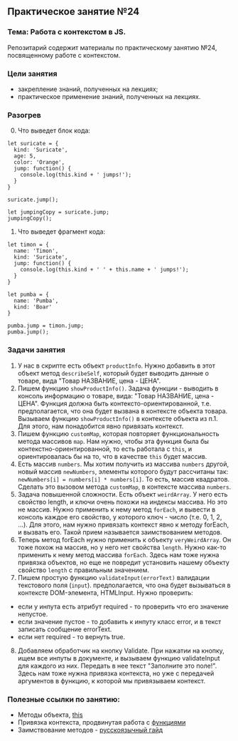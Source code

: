 ## Практическое занятие №24

### Тема: Работа с контекстом в JS.

Репозитарий содержит материалы по практическому занятию №24, посвященному работе с контекстом.

### Цели занятия
- закрепление знаний, полученных на лекциях;
- практическое применение знаний, полученных на лекциях.

### Разогрев
0. Что выведет блок кода:
```
let suricate = {
  kind: 'Suricate',
  age: 5,
  color: 'Orange',
  jump: function() {
    console.log(this.kind + ' jumps!');
  }
}

suricate.jump();

let jumpingCopy = suricate.jump;
jumpingCopy();
```

1. Что выведет фрагмент кода:
```
let timon = {
  name: 'Timon',
  kind: 'Suricate',
  jump: function() {
    console.log(this.kind + ' ' + this.name + ' jumps!');
  }
}

let pumba = {
  name: 'Pumba',
  kind: 'Boar'
}

pumba.jump = timon.jump;
pumba.jump();
```

### Задачи занятия
1. У нас в скрипте есть объект `productInfo`. Нужно добавить в этот объект метод `describeSelf`, который будет выводить данные о товаре, вида "Товар НАЗВАНИЕ, цена - ЦЕНА".
2. Пишем функцию `showProductInfo()`. Задача функции - выводить в консоль информацию о товаре, вида: "Товар НАЗВАНИЕ, цена - ЦЕНА". Функция должна быть контексто-ориентированной, т.е. предполагается, что она будет вызвана в контексте объекта товара. Вызываем функцию `showProductInfo()` в контексте объекта из п.1. Для этого, нам понадобится явно привязать контекст.
3. Пишем функцию `customMap`, которая повторяет функциональность метода массивов `map`. Нам нужно, чтобы эта функция была бы контекстно-ориентированной, то есть работала с `this`, и ориентировалась бы на то, что в качестве `this` будет массив.
4. Есть массив `numbers`. Мы хотим получить из массива `numbers` другой, новый массив `newNumbers`, элементы которого будут рассчитаны так: `newNumbers[i] = numbers[i] * numbers[i]`. То есть, массив квадратов. Сделать это вызовом метода `customMap`, в контексте массива `numbers`.
5. Задача повышенной сложности. Есть объект `weirdArray`. У него есть свойство length, и ключи очень похожи на индексы массива. Но это не массив. Нужно применить к нему метод `forEach`, и вывести в консоль каждое его свойство, у которого ключ - число (т.е. 0, 1, 2, ...). Для этого, нам нужно привязать контекст явно к методу forEach, и вызвать его. Такой прием называется заимствованием методов.
6. Теперь метод forEach нужно применить к объекту `veryWeirdArray`. Он тоже похож на массив, но у него нет свойства `length`. Нужно как-то применить к нему метод массива `forEach`. Здесь нам тоже нужна привязка объектов, но еще не повредит установить нашему объекту свойство `length` с правильным значением.
7. Пишем простую функцию `validateInput(errorText)` валидации текстового поля (`input`). предполагается, что она будет вызываться в контексте DOM-элемента, HTMLInput. Нужно проверить:
 - если у инпута есть атрибут required - то проверить что его значение непустое.
 - если значение пустое - то добавить к инпуту класс error, и в текст записать сообщение errorText.
 - если нет required - то вернуть true.
8. Добавляем обработчик на кнопку Validate. При нажатии на кнопку, ищем все инпуты в документе, и вызываем функцию validateInput для каждого из них. Передать в нее текст "Заполните это поле!". Здесь нам тоже нужна привязка контекста, но уже с передачей аргументов в функцию, к которой мы привязываем контекст.


### Полезные ссылки по занятию:
 - Методы объекта, [this](https://learn.javascript.ru/object-methods)
 - Привязка контекста, продвинутая работа с [функциями](https://learn.javascript.ru/bind)
 - Заимствование методов - [русскоязычный гайд](https://learn.javascript.ru/call-apply-decorators#method-borrowing)